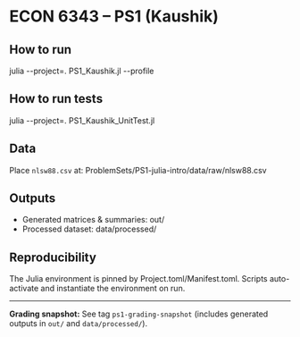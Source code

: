 # ECON 6343 – PS1 (Kaushik)

## How to run
julia --project=. PS1_Kaushik.jl --profile

## How to run tests
julia --project=. PS1_Kaushik_UnitTest.jl

## Data
Place `nlsw88.csv` at:
ProblemSets/PS1-julia-intro/data/raw/nlsw88.csv

## Outputs
- Generated matrices & summaries: out/
- Processed dataset: data/processed/

## Reproducibility
The Julia environment is pinned by Project.toml/Manifest.toml.
Scripts auto-activate and instantiate the environment on run.

---

**Grading snapshot:** See tag `ps1-grading-snapshot` (includes generated outputs in `out/` and `data/processed/`).
